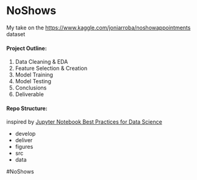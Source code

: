 # NoShows
My take on the https://www.kaggle.com/joniarroba/noshowappointments dataset

#### Project Outline:
1. Data Cleaning & EDA
2. Feature Selection & Creation
3. Model Training
4. Model Testing 
5. Conclusions
6. Deliverable


#### Repo Structure:
inspired by [Jupyter Notebook Best Practices for Data Science](https://www.svds.com/jupyter-notebook-best-practices-for-data-science/)
* develop 
* deliver
* figures
* src
* data


#NoShows

